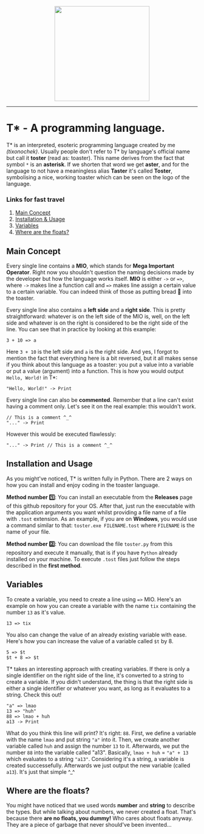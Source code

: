 <p align="center">
<a href="https://ibb.co/V2GYm6g"><img src="https://i.ibb.co/zGgVJdX/T-Logo-1.png" width=250 height=250></a>
</p>

------------------------
# T* - A programming language.
T* is an interpreted, esoteric programming language created by me _(tixonochek)_. Usually people don't refer to T* by language's official name but call it **toster** (read as: toaster). This name derives from the fact that symbol `*` is an **asterisk**. If we shorten that word we get **aster**, and for the language to not have a meaningless alias **Taster** it's called **Toster**, symbolising a nice, working toaster which can be seen on the logo of the language.

### Links for fast travel
1. [Main Concept](#main-concept)
2. [Installation & Usage](#installation-and-usage)
3. [Variables](#variables)
4. [Where are the floats?](#where-are-the-floats?)

## Main Concept
Every single line contains a **MIO**, which stands for **Mega Important Operator**. Right now you shouldn't question the naming decisions made by the developer but how the language works itself. **MIO** is either `->` or `=>`, where `->` makes line a function call and `=>` makes line assign a certain value to a certain variable. You can indeed think of those as putting bread 🍞 into the toaster. 

Every single line also contains a **left side** and a **right side**. This is pretty straightforward: whatever is on the left side of the MIO is, well, on the left side and whatever is on the right is considered to be the right side of the line. You can see that in practice by looking at this example:
```toster
3 + 10 => a
```
Here `3 + 10` is the left side and `a` is the right side. And yes, I forgot to mention the fact that everything here is a bit reversed, but it all makes sense if you think about this language as a toaster: you put a value into a variable or put a value (argument) into a function. This is how you would output `Hello, World!` in T*:
```toster
"Hello, World!" -> Print
```

Every single line can also be **commented**. Remember that a line can't exist having a comment only. Let's see it on the real example: this wouldn't work.
```toster
// This is a comment ^_^
"..." -> Print
```
However this would be executed flawlessly:
```toster
"..." -> Print // This is a comment ^_^
```

## Installation and Usage
As you might've noticed, T* is written fully in Python. There are 2 ways on how you can install and enjoy coding in the toaster language.

**Method number 1️⃣**: You can install an executable from the **Releases** page of this github repository for your OS. After that, just run the executable with the application arguments you want whilst providing a file name of a file with `.tost` extension. As an example, if you are on **Windows**, you would use a command similar to that: `toster.exe FILENAME.tost` where `FILENAME` is the name of your file.

**Method number 2️⃣**: You can download the file `toster.py` from this repository and execute it manually, that is if you have `Python` already installed on your machine. To execute `.tost` files just follow the steps described in the __first method__.

## Variables
To create a variable, you need to create a line using `=>` MIO. Here's an example on how you can create a variable with the name `tix` containing the number `13` as it's value. 
```toster
13 => tix
```
You also can change the value of an already existing variable with ease. Here's how you can increase the value of a variable called `$t` by 8.
```toster
5 => $t
$t + 8 => $t
```
T* takes an interesting approach with creating variables. If there is only a single identifier on the right side of the line, it's converted to a string to create a variable. If you didn't understand, the thing is that the right side is either a single identifier or whatever you want, as long as it evaluates to a string. Check this out!
```toster
"a" => lmao
13 => "huh"
88 => lmao + huh
a13 -> Print
```
What do you think this line will print? It's right: `88`. First, we define a variable with the name `lmao` and put string `"a"` into it. Then, we create another variable called `huh` and assign the number `13` to it. Afterwards, we put the number `88` into the variable called "a13". Basically, `lmao + huh` = `"a" + 13` which evaluates to a string `"a13"`. Considering it's a string, a variable is created successefully. Afterwards we just output the new variable (called `a13`). It's just that simple ^_^

## Where are the floats?
You might have noticed that we used words **number** and **string** to describe the types. But while talking about numbers, we never created a float. That's because there __are no floats, you dummy!__ Who cares about floats anyway. They are a piece of garbage that never should've been invented...
